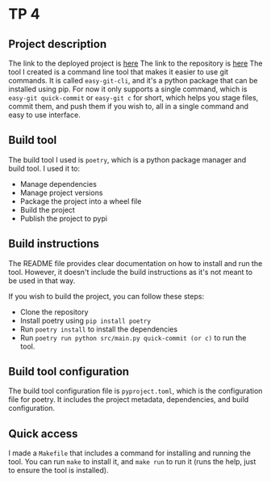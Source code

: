 # TP 4

## Project description
The link to the deployed project is [here](https://pypi.org/project/easy-git-cli/)
The link to the repository is [here](https://github.com/OmarAllouch/devtools-easy-git/)
The tool I created is a command line tool that makes it easier to use git commands.
It is called `easy-git-cli`, and it's a python package that can be installed using pip.
For now it only supports a single command, which is `easy-git quick-commit` or `easy-git c` for short, which helps you stage files, commit them, and push them if you wish to, all in a single command and easy to use interface.


## Build tool
The build tool I used is `poetry`, which is a python package manager and build tool.
I used it to:
- Manage dependencies
- Manage project versions
- Package the project into a wheel file
- Build the project
- Publish the project to pypi

## Build instructions
The README file provides clear documentation on how to install and run the tool.
However, it doesn't include the build instructions as it's not meant to be used in that way.

If you wish to build the project, you can follow these steps:
- Clone the repository
- Install poetry using `pip install poetry`
- Run `poetry install` to install the dependencies
- Run `poetry run python src/main.py quick-commit (or c)` to run the tool.

## Build tool configuration
The build tool configuration file is `pyproject.toml`, which is the configuration file for poetry.
It includes the project metadata, dependencies, and build configuration.

## Quick access
I made a `Makefile` that includes a command for installing and running the tool.
You can run `make` to install it, and `make run` to run it (runs the help, just to ensure the tool is installed).
